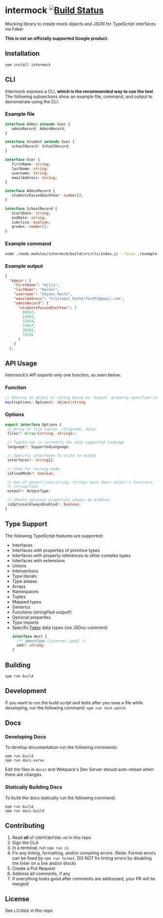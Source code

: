 # intermock [![Build Status](https://api.travis-ci.org/google/intermock.svg?branch=master)](https://travis-ci.org/google/intermock)
Mocking library to create mock objects and JSON for TypeScript interfaces via Faker.

**This is not an officially supported Google product.**

## Installation
```
npm install intermock
```

## CLI
Intermock exposes a CLI, **which is the recommended way to use the tool**. The following subsections show an example file, command, and output to demonstrate using the CLI.

### Example file
```typescript
interface Admin extends User {
   adminRecord: AdminRecord;
}

interface Student extends User {
   schoolRecord: SchoolRecord;
}

interface User {
   firstName: string;
   lastName: string;
   username: string;
   emailAddress: string;
}

interface AdminRecord {
   studentsPassedEachYear: number[];
}

interface SchoolRecord {
   startDate: string;
   endDate: string;
   isActive: boolean;
   grades: number[];
}
```

### Example command
```bash
node ./node_modules/intermock/build/src/cli/index.js --files ./example-file.ts --interfaces "Admin"
```

### Example output
```json
{
  "Admin": {
    "firstName": "Willa",
    "lastName": "Walker",
    "username": "Shyann_Mante",
    "emailAddress": "Cristobal_Rutherford73@gmail.com",
    "adminRecord": {
      "studentsPassedEachYear": [
        80342,
        23404,
        12854,
        74937,
        38185,
        73316
      ]
    }
  },
```

## API Usage
Intermock’s API exports only one function, as seen below:

### Function
```typescript
// Returns an object or string based on `output` property specified in `Options`
mock(options: Options): object|string
```

### Options
```typescript
export interface Options {
 // Array of file tuples. (filename, data)
 files?: Array<[string, string]>;

 // TypeScript is currently the only supported language
 language?: SupportedLanguage;

 // Specific interfaces to write to output
 interfaces?: string[];

 // Used for testing mode,
 isFixedMode?: boolean;

 // One of object|json|string. Strings have their object's functions
 // stringified.
 output?: OutputType;

 // Should optional properties always be enabled
 isOptionalAlwaysEnabled?: boolean;
}
```

## Type Support
The following TypeScript features are supported:
- Interfaces
- Interfaces with properties of primitive types
- Interfaces with property references to other complex types
- Interfaces with extensions
- Unions
- Intersections
- Type literals
- Type aliases
- Arrays
- Namespaces
- Tuples
- Mapped types
- Generics
- Functions (stringified output!)
- Optional properties
- Type imports
- Specific [Faker](https://github.com/marak/Faker.js/#api-methods) data types (via JSDoc comment)
  ```ts
  interface Host {
    /** @mockType {internet.ipv6} */
    addr: string;
  }
  ```


## Building
`npm run build`

## Development
If you want to run the build script and tests after you save a file while developing,
run the following command:
`npm run test-watch`

## Docs
### Developing Docs
To develop documentation run the following commands:
```
npm run build
npm run docs-serve
```

Edit the files in `docs/` and Webpack's Dev Server should auto-reload when there are changes

### Statically Building Docs
To build the docs statically run the following command:
```
npm run build
npm run docs-build
```

## Contributing
1. Read **all** of `CONTRIBUTING.md` in this repo
1. Sign the CLA
1. In a terminal, run `npm run ci`
1. Fix any linting, formatting, and/or compiling errors. (Note: Format errors can be fixed by `npm run format`. DO NOT fix linting errors by disabling the linter on a line and/or block)
1. Create a Pull Request
1. Address all comments, if any
1. If everything looks good after comments are addressed, your PR will be merged!

## License
See `LICENSE` in this repo

